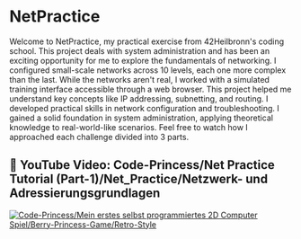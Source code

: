 # NetPractice
Welcome to NetPractice, my practical exercise from 42Heilbronn's coding school. This project deals with system administration and has been an exciting opportunity for me to explore the fundamentals of networking.
I configured small-scale networks across 10 levels, each one more complex than the last. While the networks aren't real, I worked with a simulated training interface accessible through a web browser. This project helped me understand key concepts like IP addressing, subnetting, and routing. I developed practical skills in network configuration and troubleshooting.
I gained a solid foundation in system administration, applying theoretical knowledge to real-world-like scenarios. Feel free to watch how I approached each challenge divided into 3 parts.

## 👀 YouTube Video: Code-Princess/Net Practice Tutorial (Part-1)/Net_Practice/Netzwerk- und Adressierungsgrundlagen
<!-- YouTube video cards from https://github.com/DenverCoder1/github-readme-youtube-cards -->
<!-- https://ytcards.demolab.com/?id=<video ID>&title=<video+title>&lang=en&timestamp=<video publish date in Unix time format>&background_color=%230d1117&title_color=%23ffffff&stats_color=%23dedede&max_title_lines=1&width=250&border_radius=5&duration=<video duration in seconds> "<video title>") -->
<!-- BEGIN YOUTUBE-CARDS -->
[![Code-Princess/Mein erstes selbst programmiertes 2D Computer Spiel/Berry-Princess-Game/Retro-Style](https://ytcards.demolab.com/?id=uH6tfKEWT6Y&title=Code-Princess/Mein+erstes+selbst+programmiertes+2D+Computer+Spiel/Berry-Princess-Game/Retro-Style&lang=en&timestamp=1721426400&background_color=%230d1117&title_color=%23ffffff&stats_color=%23dedede&max_title_lines=1&width=850&border_radius=5&duration=262 "Code-Princess/Mein erstes selbst programmiertes 2D Computer Spiel/Berry-Princess-Game/Retro-Style")](https://youtu.be/uH6tfKEWT6Y?si=ZQqomfBc4khFFNkN)
<!-- END YOUTUBE-CARDS -->
